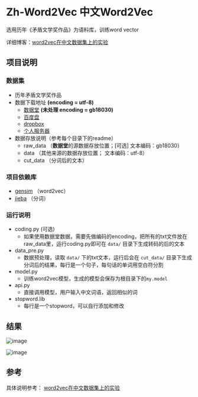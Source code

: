 # Zh-Word2Vec 中文Word2Vec  


选用历年《矛盾文学奖作品》为语料库，训练word vector

详细博客：[word2vec在中文数据集上的实验]()

## 项目说明  
### 数据集  

* 历年矛盾文学奖作品
* 数据下载地址 **(encoding = utf-8)**
	* [数据堂]() **(未处理 encoding = gb18030)**
	* [百度盘]() 
	* [dropbox]()
	* [个人服务器]()
* 数据存放说明（参考每个目录下的readme）
	* raw_data （**数据堂**的源数据存放位置；[可选] 文本编码：gb18030） 
	* data （其他来源的数据存放位置； 文本编码：utf-8）
	* cut_data （分词后的文本）

### 项目依赖库
* [gensim](https://radimrehurek.com/gensim/install.html) （word2vec） 
* [jieba](https://github.com/fxsjy/jieba) （分词）




### 运行说明
* coding.py (可选)
	* 如果使用数据堂数据，需要先做编码的encoding，把所有的txt文件放在raw_data里，运行coding.py即可在 `data/` 目录下生成转码的后的文本
* data_pre.py 
	* 数据预处理，读取 `data/` 下的txt文本，运行后会在 `cut_data/` 目录下生成分词后的结果，每行是一个句子，每句话的单词用空白符分割
* model.py
	* 训练word2vec模型，生成的模型会保存为根目录下的`my.model` 
* api.py 
	* 直接调用模型，用户输入中文词语，返回相似的词
* stopword.lib
	* 每行是一个stopword，可以自行添加和修改

## 结果

![image](http://oallcpxbv.bkt.clouddn.com/word2vec1.png)

![image](http://oallcpxbv.bkt.clouddn.com/word2vec2.png)


## 参考

具体说明参考： [word2vec在中文数据集上的实验]()



